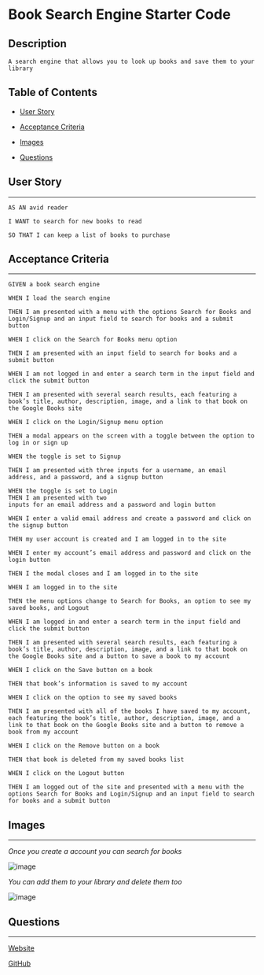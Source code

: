 # Book Search Engine Starter Code

## Description

    A search engine that allows you to look up books and save them to your library

## Table of Contents

- [User Story](#user-story)

- [Acceptance Criteria](#acceptance-criteria)

- [Images](#images)

- [Questions](#questions)

## User Story

---

    AS AN avid reader

    I WANT to search for new books to read

    SO THAT I can keep a list of books to purchase

## Acceptance Criteria

---

    GIVEN a book search engine

    WHEN I load the search engine

    THEN I am presented with a menu with the options Search for Books and Login/Signup and an input field to search for books and a submit button

    WHEN I click on the Search for Books menu option

    THEN I am presented with an input field to search for books and a submit button

    WHEN I am not logged in and enter a search term in the input field and click the submit button

    THEN I am presented with several search results, each featuring a book’s title, author, description, image, and a link to that book on the Google Books site

    WHEN I click on the Login/Signup menu option

    THEN a modal appears on the screen with a toggle between the option to log in or sign up

    WHEN the toggle is set to Signup

    THEN I am presented with three inputs for a username, an email address, and a password, and a signup button

    WHEN the toggle is set to Login
    THEN I am presented with two
    inputs for an email address and a password and login button

    WHEN I enter a valid email address and create a password and click on the signup button

    THEN my user account is created and I am logged in to the site

    WHEN I enter my account’s email address and password and click on the login button

    THEN I the modal closes and I am logged in to the site

    WHEN I am logged in to the site

    THEN the menu options change to Search for Books, an option to see my saved books, and Logout

    WHEN I am logged in and enter a search term in the input field and click the submit button

    THEN I am presented with several search results, each featuring a book’s title, author, description, image, and a link to that book on the Google Books site and a button to save a book to my account

    WHEN I click on the Save button on a book

    THEN that book’s information is saved to my account

    WHEN I click on the option to see my saved books

    THEN I am presented with all of the books I have saved to my account, each featuring the book’s title, author, description, image, and a link to that book on the Google Books site and a button to remove a book from my account

    WHEN I click on the Remove button on a book

    THEN that book is deleted from my saved books list

    WHEN I click on the Logout button

    THEN I am logged out of the site and presented with a menu with the options Search for Books and Login/Signup and an input field to search for books and a submit button

## Images

---

_Once you create a account you can search for books_

![image](./Assets/BookMain.gif)

_You can add them to your library and delete them too_

![image](./Assets/Book%20Library%20.gif)

## Questions

---

[Website]()

[GitHub](https://github.com/)
